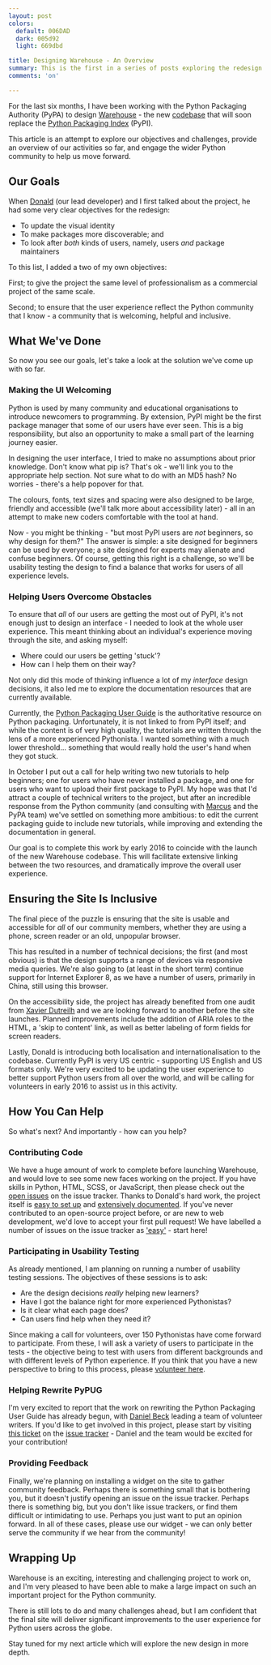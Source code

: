 ```yaml
---
layout: post
colors:
  default: 006DAD
  dark: 005d92
  light: 669dbd

title: Designing Warehouse - An Overview
summary: This is the first in a series of posts exploring the redesign of Warehouse - the replacement codebase for the Python Packaging Index (PyPI).
comments: 'on'

---
```

For the last six months, I have been working with the Python Packaging Authority (PyPA) to design [Warehouse](https://warehouse.python.org/) - the new [codebase](https://github.com/pypa/warehouse) that will soon replace the [Python Packaging Index](https://pypi.python.org/pypi) (PyPI).

This article is an attempt to explore our objectives and challenges, provide an overview of our activities so far, and engage the wider Python community to help us move forward.

## Our Goals

When [Donald](http://caremad.io/about/) (our lead developer) and I first talked about the project, he had some very clear objectives for the redesign:

- To update the visual identity
- To make packages more discoverable; and
- To look after *both* kinds of users, namely, users *and* package maintainers

To this list, I added a two of my own objectives:

First; to give the project the same level of professionalism as a commercial project of the same scale.

Second; to ensure that the user experience reflect the Python community that I know - a community that is welcoming, helpful and inclusive.

## What We've Done

So now you see our goals, let's take a look at the solution we've come up with so far.

### Making the UI Welcoming

Python is used by many community and educational organisations to introduce newcomers to programming.  By extension, PyPI might be the first package manager that some of our users have ever seen.  This is a big responsibility, but also an opportunity to make a small part of the learning journey easier.

In designing the user interface, I tried to make no assumptions about prior knowledge. Don't know what pip is?  That's ok - we'll link you to the appropriate help section.  Not sure what to do with an MD5 hash?  No worries - there's a help popover for that.

The colours, fonts, text sizes and spacing were also designed to be large, friendly and accessible (we'll talk more about accessibility later) - all in an attempt to make new coders comfortable with the tool at hand.

Now - you might be thinking - "but most PyPI users are *not* beginners, so why design for them?"  The answer is simple: a site designed for beginners can be used by everyone; a site designed for experts may alienate and confuse beginners. Of course, getting this right is a challenge, so we'll be usability testing the design to find a balance that works for users of all experience levels.

### Helping Users Overcome Obstacles

To ensure that *all* of our users are getting the most out of PyPI, it's not enough just to design an interface - I needed to look at the whole user experience. This meant thinking about an individual's experience moving through the site, and asking myself:

- Where could our users be getting 'stuck'?
- How can I help them on their way?

Not only did this mode of thinking influence a lot of my *interface* design decisions, it also led me to explore the documentation resources that are currently available.

Currently, the [Python Packaging User Guide](https://packaging.python.org/en/latest/) is the authoritative resource on Python packaging.  Unfortunately, it is not linked to from PyPI itself; and while the content is of very high quality, the tutorials are written through the lens of a more experienced Pythonista. I wanted something with a much lower threshold... something that would really hold the user's hand when they got stuck.

In October I put out a call for help writing two new tutorials to help beginners; one for users who have never installed a package, and one for users who want to upload their first package to PyPI. My hope was that I'd attract a couple of technical writers to the project, but after an incredible response from the Python community (and consulting with [Marcus](https://github.com/qwcode) and the PyPA team) we've settled on something more ambitious: to edit the current packaging guide to include new tutorials, while improving and extending the documentation in general.

Our goal is to complete this work by early 2016 to coincide with the launch of the new Warehouse codebase. This will facilitate extensive linking between the two resources,  and dramatically improve the overall user experience.

## Ensuring the Site Is Inclusive

The final piece of the puzzle is ensuring that the site is usable and accessible for *all* of our community members, whether they are using a phone, screen reader or an old, unpopular browser.

This has resulted in a number of technical decisions; the first (and most obvious) is that the design supports a range of devices via responsive media queries.  We're also going to (at least in the short term) continue support for Internet Explorer 8, as we have a number of users, primarily in China, still using this browser.

On the accessibility side, the project has already benefited from one audit from [Xavier Dutreilh](http://xavier.dutreilh.com/) and we are looking forward to another before the site launches. Planned improvements include the addition of ARIA roles to the HTML, a 'skip to content' link, as well as better labeling of form fields for screen readers.

Lastly, Donald is introducing both localisation and internationalisation to the codebase. Currently PyPI is very US centric - supporting US English and US formats only. We're very excited to be updating the user experience to better support Python users from all over the world, and will be calling for volunteers in early 2016 to assist us in this activity.

## How You Can Help
So what's next?  And importantly - how can you help?

### Contributing Code

We have a huge amount of work to complete before launching Warehouse, and would love to see some new faces working on the project. If you have skills in Python, HTML, SCSS, or JavaScript, then please check out the [open issues](https://github.com/pypa/warehouse/issues) on the issue tracker.  Thanks to Donald's hard work, the project itself is [easy to set up](https://warehouse.readthedocs.org/development/getting-started/) and [extensively documented](https://warehouse.readthedocs.org/).  If you've never contributed to an open-source project before, or are new to web development, we'd love to accept your first pull request! We have labelled a number of issues on the issue tracker as ['easy'](https://github.com/pypa/warehouse/issues?q=is%3Aopen+is%3Aissue+label%3Aeasy) - start here!

### Participating in Usability Testing

As already mentioned, I am planning on running a number of usability testing sessions. The objectives of these sessions is to ask:

- Are the design decisions *really* helping new learners?
- Have I got the balance right for more experienced Pythonistas?
- Is it clear what each page does?
- Can users find help when they need it?

Since making a call for volunteers, over 150 Pythonistas have come forward to participate.  From these, I will ask a variety of users to participate in the tests - the objective being to test with users from different backgrounds and with different levels of Python experience.  If you think that you have a new perspective to bring to this process, please [volunteer here](https://docs.google.com/forms/d/14YJvKOVIzFjXkhUq5y0GnD3FYq4xUuW-oIGypSuvJhQ/viewform).

### Helping Rewrite PyPUG

I'm very excited to report that the work on rewriting the Python Packaging User Guide has already begun, with [Daniel Beck](http://danieldbeck.com/) leading a team of volunteer writers. If you'd like to get involved in this project, please start by visiting [this ticket](https://github.com/pypa/python-packaging-user-guide/issues/194) on the [issue tracker](https://github.com/pypa/python-packaging-user-guide/issues) - Daniel and the team would be excited for your contribution!

### Providing Feedback

Finally, we're planning on installing a widget on the site to gather community feedback.  Perhaps there is something small that is bothering you, but it doesn't justify opening an issue on the issue tracker. Perhaps there is something big, but you don't like issue trackers, or find them difficult or intimidating to use. Perhaps you just want to put an opinion forward.  In all of these cases, please use our widget - we can only better serve the community if we hear from the community!

## Wrapping Up

Warehouse is an exciting, interesting and challenging project to work on, and I'm very pleased to have been able to make a large impact on such an important project for the Python community.

There is still lots to do and many challenges ahead, but I am confident that the final site will deliver significant improvements to the user experience for Python users across the globe.

Stay tuned for my next article which will explore the new design in more depth.
